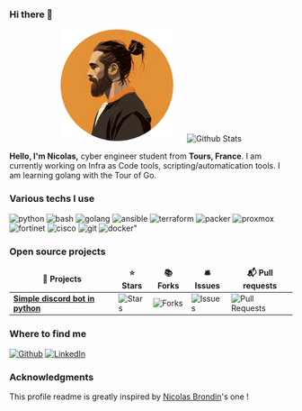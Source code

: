 ### Hi there 👋

<p align="center">
  <img src="https://github.com/NicoFgrx/NicoFgrx/blob/main/img/profil.png" alt="Nicolas Faugeroux" height="200" style="margin-right: 20px"/>
  <img src="https://github-readme-stats.vercel.app/api?username=NicoFgrx&show_icons=true&theme=graywhite" alt="Github Stats" />
</p>
<p>
  <strong>Hello, I'm Nicolas,</strong> cyber engineer student from <b>Tours, France</b>. I am currently working on Infra as Code tools, scripting/automatication tools. I am learning golang with the Tour of Go.

<h3>Various techs I use</h3>
<p>
  
  <img alt="python" src="https://img.shields.io/badge/-python-white?logo=python&logoColor=#3776AB" />  
  <img alt="bash" src="https://img.shields.io/badge/-bash-black?logo=gnu%20bash&logoColor=#4EAA25"/>  
  <img alt="golang" src="https://img.shields.io/badge/-golang-white?logo=go&logoColor=#00ADD8"/>  
  <img alt="ansible" src="https://img.shields.io/badge/-ansible-black?logo=ansible&logoColor=#EE0000"/>  
  <img alt="terraform" src="https://img.shields.io/badge/-terraform-white?logo=terraform&logoColor=purple"/>  
  <img alt="packer" src="https://img.shields.io/badge/-packer-white?logo=packer&logoColor=#02A8EF"/> 
  <img alt="proxmox" src="https://img.shields.io/badge/-proxmox-black?logo=proxmox&logoColor=#E57000"/>
  <img alt="fortinet" src="https://img.shields.io/badge/-fortinet-white?logo=fortinet&logoColor=#EE3124"/>
  <img alt="cisco" src="https://img.shields.io/badge/-cisco-white?logo=cisco&logoColor=#1BA0D7"/>
  <img alt="git" src="https://img.shields.io/badge/-git-gray?logo=git&logoColor=#F05032"/>
  <img alt=docker" src="https://img.shields.io/badge/-docker-white?logo=docker&logoColor=#2496ED"/>
  

</p>
<h3>Open source projects</h3>
<table>
  <thead align="center">
    <tr border: none;>
      <td><b>🎁 Projects</b></td>
      <td><b>⭐ Stars</b></td>
      <td><b>📚 Forks</b></td>
      <td><b>🛎 Issues</b></td>
      <td><b>📬 Pull requests</b></td>
    </tr>
  </thead>
  <tbody>
    <tr>
      <td><a href="https://github.com/WildPasta/discord_bot_chaise"><b>Simple discord bot in python</b></a></td>
      <td><img alt="Stars" src="https://img.shields.io/github/stars/WildPasta/discord_bot_chaise?style=flat-square&labelColor=343b41"/></td>
      <td><img alt="Forks" src="https://img.shields.io/github/forks/WildPasta/discord_bot_chaise?style=flat-square&labelColor=343b41"/></td>
      <td><img alt="Issues" src="https://img.shields.io/github/issues/WildPasta/discord_bot_chaise?style=flat-square&labelColor=343b41"/></td>
      <td><img alt="Pull Requests" src="https://img.shields.io/github/issues-pr/WildPasta/discord_bot_chaise?style=flat-square&labelColor=343b41"/></td>
    </tr>
<!--     <tr>
      <td><a href=""><b>Comming soon</b></a></td>
      <td><img alt="Stars" src=""/></td>
      <td><img alt="Forks" src=""/></td>
      <td><img alt="Issues" src=""/></td>
      <td><img alt="Pull Requests" src=""/></td>
    </tr> -->
  </tbody>
</table>
  <h3>Where to find me</h3>
<p><a href="https://github.com/NicoFgrx" target="_blank"><img alt="Github" src="https://img.shields.io/badge/GitHub-%2312100E.svg?&style=for-the-badge&logo=Github&logoColor=white" /></a> <a href="https://www.linkedin.com/in/nicolas-faugeroux" target="_blank"><img alt="LinkedIn" src="https://img.shields.io/badge/linkedin-%230077B5.svg?&style=for-the-badge&logo=linkedin&logoColor=white" /></a> 
</p>
<h3>Acknowledgments</h3>
<p>This profile readme is greatly inspired by <a href="https://github.com/NicolasBrondin/NicolasBrondin/blob/master/README.md">Nicolas Brondin<a>'s one !</p>
